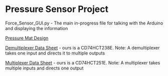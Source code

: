 # Pressure Sensor Project

Force_Sensor_GUI.py - The main in-progress file for talking with the Arduino and displaying the information

[Pressure Mat Design](https://www.instructables.com/O-mat/)

[Demultiplexer Data Sheet](https://github.com/James-Wade1/pressure_sensor/blob/main/Demultiplexer%20Data%20Sheet.pdf) - ours is a CD74HCT238E. Note: A demultiplexer takes one input and directs it to multiple outputs

[Multiplexer Data Sheet](https://github.com/James-Wade1/pressure_sensor/blob/main/Multiplexer%20Datasheet%20TI%20CD74HCT251E.pdf) - ours is a CD74HCT251E. Note: A multiplexer takes multiple inputs and directs one output
